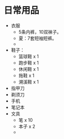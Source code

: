 # 日常用品
- 衣服
	- 5条内裤，10双袜子。
	- 夏：7套短袖短裤。
	- 
- 鞋子：
	- 篮球鞋 x 1
	- 跑步鞋 x 1
	- 休闲鞋 x 1 
	- 拖鞋 x 1
	- 溯溪鞋 x 1
- 指甲刀
- 剃须刀
- 手机
- 笔记本
- 文具
	- 笔 x 10
	- 本子 x 2
	- 